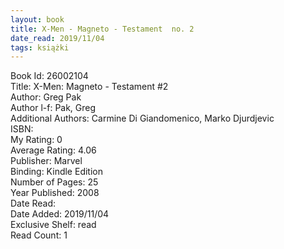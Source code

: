 ```yaml
---
layout: book
title: X-Men - Magneto - Testament  no. 2
date_read: 2019/11/04
tags: książki
---
```


Book Id: 26002104<br />
Title: X-Men: Magneto - Testament #2<br />
Author: Greg Pak<br />
Author l-f: Pak, Greg<br />
Additional Authors: Carmine Di Giandomenico, Marko Djurdjevic<br />
ISBN: <br />
My Rating: 0<br />
Average Rating: 4.06<br />
Publisher: Marvel<br />
Binding: Kindle Edition<br />
Number of Pages: 25<br />
Year Published: 2008<br />
Date Read: <br />
Date Added: 2019/11/04<br />
Exclusive Shelf: read<br />
Read Count: 1<br />


